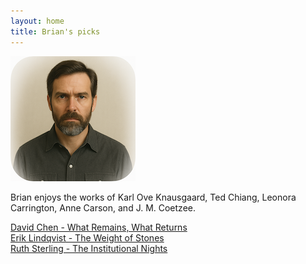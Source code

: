 ```yaml
---
layout: home
title: Brian's picks
---
```


![Brian](/assets/brian.png)

Brian enjoys the works of Karl Ove Knausgaard, Ted Chiang, Leonora Carrington, Anne Carson, and J. M. Coetzee.


[David Chen - What Remains, What Returns](/works/David-Chen-What-Remains,-What-Returns.html)  
[Erik Lindqvist - The Weight of Stones](/works/Erik-Lindqvist-The-Weight-of-Stones.html)  
[Ruth Sterling - The Institutional Nights](/works/Ruth-Sterling-The-Institutional-Nights.html)  